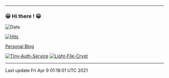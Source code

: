 ------
### 😀 Hi there ! 😀	
![Date](https://img.shields.io/endpoint?url=https://se4533sz3vnp.runkit.sh&style=flat-square)	

[![Hits](https://hits.seeyoufarm.com/api/count/incr/badge.svg?url=https%3A%2F%2Fgithub.com%2Flemon-mint&count_bg=%23003D7E&title_bg=%23555555&icon=&icon_color=%23E7E7E7&title=views&edge_flat=true)](https://hits.seeyoufarm.com)

[Personal Blog](https://lemon-mint.github.io/)

[![Tiny-Auth-Service](https://github-readme-stats.vercel.app/api/pin/?username=lemon-mint&theme=dracula&repo=Tiny-Auth-Service)](https://github.com/lemon-mint/Tiny-Auth-Service)
[![Light-File-Crypt](https://github-readme-stats.vercel.app/api/pin/?username=lemon-mint&theme=dracula&repo=Light-File-Crypt)](https://github.com/lemon-mint/Light-File-Crypt)

------
Last update Fri Apr  9 01:18:01 UTC 2021
